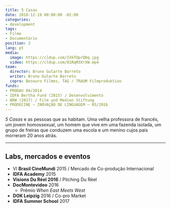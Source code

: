 ```yaml
---
title: 5 Casas
date: 2018-12-19 00:00:00 -02:00
categories:
- development
tags:
- Filme
- Documentário
position: 2
lang: pt
media:
  image: https://cldup.com/IXkTUprQ0q.jpg
  video: https://cldup.com/81RqM3XrXW.mp4
team:
  director: Bruno Gularte Barreto
  writer: Bruno Gularte Barreto
  copro: Besouro Filmes, TAG / TRAUM Filmproduktion
funds:
- PRODAV 04/2014
- IDFA Bertha Fund (2015) / Desenvolvimento
- NRW (2017) / Film und Medien Stiftung
- PRODECINE – INOVAÇÃO DE LINGUAGEM – 05/2016
---
```


_5 Casas_ e as pessoas que as habitam. Uma velha professora de francês, um jovem homossexual, um homem que vive em uma fazenda isolada, um grupo de freiras que conduzem uma escola e um menino cujos pais morreram 20 anos atrás.

---

## Labs, mercados e eventos
* VI **Brasil CineMundi** 2015 / Mercado de Co-produção Internacional
* **IDFA Academy** 2015
* **Visions Du Réel 2016** / Pitching Du Réel
* **DocMontevideo** 2016
  * Prêmio _When East Meets West_
* **DOK Leipzig** 2016 / Co-pro Market
* **IDFA Summer School** 2017

